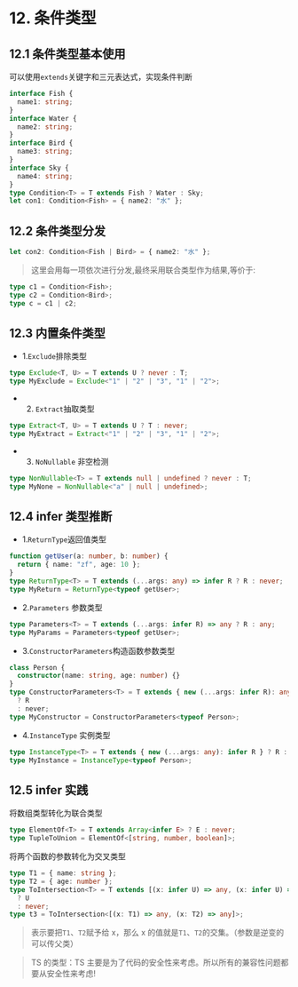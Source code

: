 # 12. 条件类型

## 12.1 条件类型基本使用

可以使用`extends`关键字和三元表达式，实现条件判断

```ts
interface Fish {
  name1: string;
}
interface Water {
  name2: string;
}
interface Bird {
  name3: string;
}
interface Sky {
  name4: string;
}
type Condition<T> = T extends Fish ? Water : Sky;
let con1: Condition<Fish> = { name2: "水" };
```

## 12.2 条件类型分发

```ts
let con2: Condition<Fish | Bird> = { name2: "水" };
```

> 这里会用每一项依次进行分发,最终采用联合类型作为结果,等价于:

```ts
type c1 = Condition<Fish>;
type c2 = Condition<Bird>;
type c = c1 | c2;
```

## 12.3 内置条件类型

- 1.`Exclude`排除类型

```ts
type Exclude<T, U> = T extends U ? never : T;
type MyExclude = Exclude<"1" | "2" | "3", "1" | "2">;
```

- 2. `Extract`抽取类型

```ts
type Extract<T, U> = T extends U ? T : never;
type MyExtract = Extract<"1" | "2" | "3", "1" | "2">;
```

- 3. `NoNullable` 非空检测

```ts
type NonNullable<T> = T extends null | undefined ? never : T;
type MyNone = NonNullable<"a" | null | undefined>;
```

## 12.4 infer 类型推断

- 1.`ReturnType`返回值类型

```ts
function getUser(a: number, b: number) {
  return { name: "zf", age: 10 };
}
type ReturnType<T> = T extends (...args: any) => infer R ? R : never;
type MyReturn = ReturnType<typeof getUser>;
```

- 2.`Parameters` 参数类型

```ts
type Parameters<T> = T extends (...args: infer R) => any ? R : any;
type MyParams = Parameters<typeof getUser>;
```

- 3.`ConstructorParameters`构造函数参数类型

```ts
class Person {
  constructor(name: string, age: number) {}
}
type ConstructorParameters<T> = T extends { new (...args: infer R): any }
  ? R
  : never;
type MyConstructor = ConstructorParameters<typeof Person>;
```

- 4.`InstanceType` 实例类型

```ts
type InstanceType<T> = T extends { new (...args: any): infer R } ? R : any;
type MyInstance = InstanceType<typeof Person>;
```

## 12.5 infer 实践

将数组类型转化为联合类型

```ts
type ElementOf<T> = T extends Array<infer E> ? E : never;
type TupleToUnion = ElementOf<[string, number, boolean]>;
```

将两个函数的参数转化为交叉类型

```ts
type T1 = { name: string };
type T2 = { age: number };
type ToIntersection<T> = T extends [(x: infer U) => any, (x: infer U) => any]
  ? U
  : never;
type t3 = ToIntersection<[(x: T1) => any, (x: T2) => any]>;
```

> 表示要把`T1`、`T2`赋予给 x，那么 x 的值就是`T1`、`T2`的交集。（参数是逆变的可以传父类）

> TS 的类型：TS 主要是为了代码的安全性来考虑。所以所有的兼容性问题都要从安全性来考虑!

